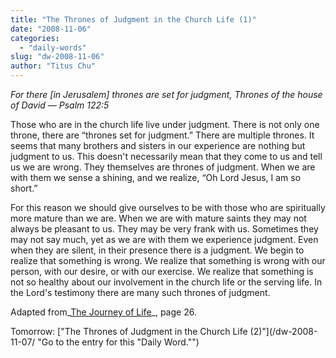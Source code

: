 ```yaml
---
title: "The Thrones of Judgment in the Church Life (1)"
date: "2008-11-06"
categories: 
  - "daily-words"
slug: "dw-2008-11-06"
author: "Titus Chu"
---
```


_For there \[in Jerusalem\] thrones are set for judgment, Thrones of the house of David — Psalm 122:5_

Those who are in the church life live under judgment. There is not only one throne, there are “thrones set for judgment.” There are multiple thrones. It seems that many brothers and sisters in our experience are nothing but judgment to us. This doesn't necessarily mean that they come to us and tell us we are wrong. They themselves are thrones of judgment. When we are with them we sense a shining, and we realize, “Oh Lord Jesus, I am so short.”

For this reason we should give ourselves to be with those who are spiritually more mature than we are. When we are with mature saints they may not always be pleasant to us. They may be very frank with us. Sometimes they may not say much, yet as we are with them we experience judgment. Even when they are silent, in their presence there is a judgment. We begin to realize that something is wrong. We realize that something is wrong with our person, with our desire, or with our exercise. We realize that something is not so healthy about our involvement in the church life or the serving life. In the Lord's testimony there are many such thrones of judgment.

Adapted from_[The Journey of Life](/book-journey-of-life/ "Go to this book")_, page 26.

Tomorrow: ["The Thrones of Judgment in the Church Life (2)"](/dw-2008-11-07/ "Go to the entry for this "Daily Word."")
